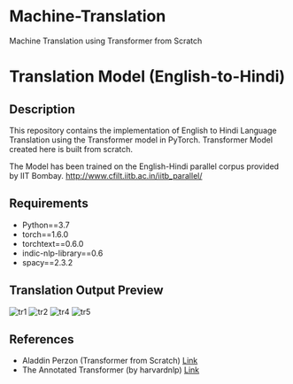 # Machine-Translation
Machine Translation using Transformer from Scratch


# Translation Model (English-to-Hindi)
## Description
This repository contains the implementation of English to Hindi Language Translation using the Transformer model in PyTorch.
Transformer Model created here is built from scratch.

The Model has been trained on the English-Hindi parallel corpus provided by IIT Bombay.
http://www.cfilt.iitb.ac.in/iitb_parallel/

## Requirements
* Python==3.7
* torch==1.6.0
* torchtext==0.6.0
* indic-nlp-library==0.6
* spacy==2.3.2

## Translation Output Preview
![tr1](https://user-images.githubusercontent.com/19773008/92324021-329c0f80-f05b-11ea-958f-86d33eb84679.JPG)
![tr2](https://user-images.githubusercontent.com/19773008/92324028-421b5880-f05b-11ea-9f8e-dbc1d5d88c28.JPG)
![tr4](https://user-images.githubusercontent.com/19773008/92324034-4e071a80-f05b-11ea-87ba-1fef15c06abd.JPG)
![tr5](https://user-images.githubusercontent.com/19773008/92324041-5c553680-f05b-11ea-856d-41b2486c9399.JPG)

## References
* Aladdin Perzon (Transformer from Scratch) [Link](https://github.com/AladdinPerzon/Machine-Learning-Collection)
* The Annotated Transformer (by harvardnlp) [Link](https://nlp.seas.harvard.edu/2018/04/03/attention.html)
